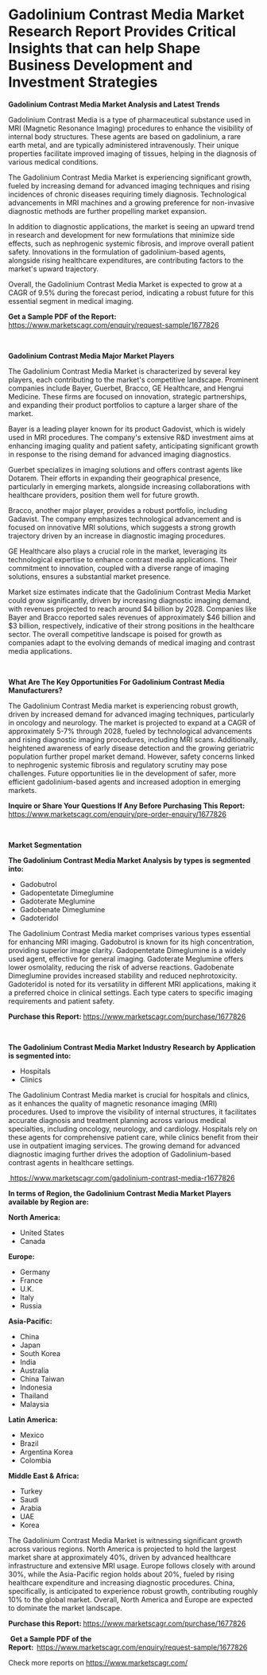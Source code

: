<p><h1>Gadolinium Contrast Media Market Research Report Provides Critical Insights that can help Shape Business Development and Investment Strategies</h1></p><p><strong>Gadolinium Contrast Media Market Analysis and Latest Trends</strong></p>
<p><p>Gadolinium Contrast Media is a type of pharmaceutical substance used in MRI (Magnetic Resonance Imaging) procedures to enhance the visibility of internal body structures. These agents are based on gadolinium, a rare earth metal, and are typically administered intravenously. Their unique properties facilitate improved imaging of tissues, helping in the diagnosis of various medical conditions.</p><p>The Gadolinium Contrast Media Market is experiencing significant growth, fueled by increasing demand for advanced imaging techniques and rising incidences of chronic diseases requiring timely diagnosis. Technological advancements in MRI machines and a growing preference for non-invasive diagnostic methods are further propelling market expansion. </p><p>In addition to diagnostic applications, the market is seeing an upward trend in research and development for new formulations that minimize side effects, such as nephrogenic systemic fibrosis, and improve overall patient safety. Innovations in the formulation of gadolinium-based agents, alongside rising healthcare expenditures, are contributing factors to the market's upward trajectory. </p><p>Overall, the Gadolinium Contrast Media Market is expected to grow at a CAGR of 9.5% during the forecast period, indicating a robust future for this essential segment in medical imaging.</p></p>
<p><strong>Get a Sample PDF of the Report:&nbsp;</strong> <a href="https://www.marketscagr.com/enquiry/request-sample/1677826?utm_campaign=2014&utm_medium=2&utm_source=Github&utm_content=ia&utm_term=28122024&utm_id=gadolinium-contrast-media">https://www.marketscagr.com/enquiry/request-sample/1677826</a></p>
<p>&nbsp;</p>
<p><strong>Gadolinium Contrast Media Major Market Players</strong></p>
<p><p>The Gadolinium Contrast Media Market is characterized by several key players, each contributing to the market's competitive landscape. Prominent companies include Bayer, Guerbet, Bracco, GE Healthcare, and Hengrui Medicine. These firms are focused on innovation, strategic partnerships, and expanding their product portfolios to capture a larger share of the market.</p><p>Bayer is a leading player known for its product Gadovist, which is widely used in MRI procedures. The company's extensive R&D investment aims at enhancing imaging quality and patient safety, anticipating significant growth in response to the rising demand for advanced imaging diagnostics.</p><p>Guerbet specializes in imaging solutions and offers contrast agents like Dotarem. Their efforts in expanding their geographical presence, particularly in emerging markets, alongside increasing collaborations with healthcare providers, position them well for future growth.</p><p>Bracco, another major player, provides a robust portfolio, including Gadavist. The company emphasizes technological advancement and is focused on innovative MRI solutions, which suggests a strong growth trajectory driven by an increase in diagnostic imaging procedures.</p><p>GE Healthcare also plays a crucial role in the market, leveraging its technological expertise to enhance contrast media applications. Their commitment to innovation, coupled with a diverse range of imaging solutions, ensures a substantial market presence.</p><p>Market size estimates indicate that the Gadolinium Contrast Media Market could grow significantly, driven by increasing diagnostic imaging demand, with revenues projected to reach around $4 billion by 2028. Companies like Bayer and Bracco reported sales revenues of approximately $46 billion and $3 billion, respectively, indicative of their strong positions in the healthcare sector. The overall competitive landscape is poised for growth as companies adapt to the evolving demands of medical imaging and contrast media applications.</p></p>
<p>&nbsp;</p>
<p><strong>What Are The Key Opportunities For Gadolinium Contrast Media Manufacturers?</strong></p>
<p><p>The Gadolinium Contrast Media market is experiencing robust growth, driven by increased demand for advanced imaging techniques, particularly in oncology and neurology. The market is projected to expand at a CAGR of approximately 5-7% through 2028, fueled by technological advancements and rising diagnostic imaging procedures, including MRI scans. Additionally, heightened awareness of early disease detection and the growing geriatric population further propel market demand. However, safety concerns linked to nephrogenic systemic fibrosis and regulatory scrutiny may pose challenges. Future opportunities lie in the development of safer, more efficient gadolinium-based agents and increased adoption in emerging markets.</p></p>
<p><strong>Inquire or Share Your Questions If Any Before Purchasing This Report:</strong> <a href="https://www.marketscagr.com/enquiry/pre-order-enquiry/1677826?utm_campaign=2014&utm_medium=2&utm_source=Github&utm_content=ia&utm_term=28122024&utm_id=gadolinium-contrast-media">https://www.marketscagr.com/enquiry/pre-order-enquiry/1677826</a></p>
<p>&nbsp;</p>
<p><strong>Market Segmentation</strong></p>
<p><strong>The Gadolinium Contrast Media Market Analysis by types is segmented into:</strong></p>
<p><ul><li>Gadobutrol</li><li>Gadopentetate Dimeglumine</li><li>Gadoterate Meglumine</li><li>Gadobenate Dimeglumine</li><li>Gadoteridol</li></ul></p>
<p><p>The Gadolinium Contrast Media market comprises various types essential for enhancing MRI imaging. Gadobutrol is known for its high concentration, providing superior image clarity. Gadopentetate Dimeglumine is a widely used agent, effective for general imaging. Gadoterate Meglumine offers lower osmolality, reducing the risk of adverse reactions. Gadobenate Dimeglumine provides increased stability and reduced nephrotoxicity. Gadoteridol is noted for its versatility in different MRI applications, making it a preferred choice in clinical settings. Each type caters to specific imaging requirements and patient safety.</p></p>
<p><strong>Purchase this Report:&nbsp;</strong><a href="https://www.marketscagr.com/purchase/1677826?utm_campaign=2014&utm_medium=2&utm_source=Github&utm_content=ia&utm_term=28122024&utm_id=gadolinium-contrast-media">https://www.marketscagr.com/purchase/1677826</a></p>
<p>&nbsp;</p>
<p><strong>The Gadolinium Contrast Media Market Industry Research by Application is segmented into:</strong></p>
<p><ul><li>Hospitals</li><li>Clinics</li></ul></p>
<p><p>The Gadolinium Contrast Media market is crucial for hospitals and clinics, as it enhances the quality of magnetic resonance imaging (MRI) procedures. Used to improve the visibility of internal structures, it facilitates accurate diagnosis and treatment planning across various medical specialties, including oncology, neurology, and cardiology. Hospitals rely on these agents for comprehensive patient care, while clinics benefit from their use in outpatient imaging services. The growing demand for advanced diagnostic imaging further drives the adoption of Gadolinium-based contrast agents in healthcare settings.</p></p>
<p><a href="https://www.marketscagr.com/gadolinium-contrast-media-r1677826?utm_campaign=2014&utm_medium=2&utm_source=Github&utm_content=ia&utm_term=28122024&utm_id=gadolinium-contrast-media">&nbsp;https://www.marketscagr.com/gadolinium-contrast-media-r1677826</a></p>
<p><strong>In terms of Region, the Gadolinium Contrast Media Market Players available by Region are:</strong></p>
<p>
    <p> <strong> North America: </strong>
        <ul>
            <li>United States</li>
            <li>Canada</li>
        </ul>
        </p> 
    <p> <strong> Europe: </strong>
        <ul>
            <li>Germany</li>
            <li>France</li>
            <li>U.K.</li>
            <li>Italy</li>
            <li>Russia</li>
        </ul>
        </p> 
    <p> <strong> Asia-Pacific: </strong>
        <ul>
            <li>China</li>
            <li>Japan</li>
            <li>South Korea</li>
            <li>India</li>
            <li>Australia</li>
            <li>China Taiwan</li>
            <li>Indonesia</li>
            <li>Thailand</li>
            <li>Malaysia</li>
        </ul>
        </p> 
    <p> <strong> Latin America: </strong>
        <ul>
            <li>Mexico</li>
            <li>Brazil</li>
            <li>Argentina Korea</li>
            <li>Colombia</li>
        </ul>
        </p> 
    <p> <strong> Middle East & Africa: </strong>
        <ul>
            <li>Turkey</li>
            <li>Saudi</li>
            <li>Arabia</li>
            <li>UAE</li>
            <li>Korea</li>
        </ul>
    </p>
    </p>
<p><p>The Gadolinium Contrast Media Market is witnessing significant growth across various regions. North America is projected to hold the largest market share at approximately 40%, driven by advanced healthcare infrastructure and extensive MRI usage. Europe follows closely with around 30%, while the Asia-Pacific region holds about 20%, fueled by rising healthcare expenditure and increasing diagnostic procedures. China, specifically, is anticipated to experience robust growth, contributing roughly 10% to the global market. Overall, North America and Europe are expected to dominate the market landscape.</p></p>
<p><strong>Purchase this Report: </strong><a href="https://www.marketscagr.com/purchase/1677826?utm_campaign=2014&utm_medium=2&utm_source=Github&utm_content=ia&utm_term=28122024&utm_id=gadolinium-contrast-media">https://www.marketscagr.com/purchase/1677826</a></p>
<p>&nbsp;<strong>Get a Sample PDF of the Report:&nbsp;&nbsp;</strong><a href="https://www.marketscagr.com/enquiry/request-sample/1677826?utm_campaign=2014&utm_medium=2&utm_source=Github&utm_content=ia&utm_term=28122024&utm_id=gadolinium-contrast-media">https://www.marketscagr.com/enquiry/request-sample/1677826</a></p>
<p><strong></strong></p>
<p>Check more reports on <a href="https://www.marketscagr.com/?utm_campaign=2014&utm_medium=2&utm_source=Github&utm_content=ia&utm_term=28122024&utm_id=gadolinium-contrast-media">https://www.marketscagr.com/</a></p>
